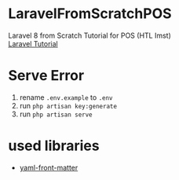 # LaravelFromScratchPOS
Laravel 8 from Scratch Tutorial for POS (HTL Imst)  
[Laravel Tutorial](https://laracasts.com/series/laravel-8-from-scratch)

# Serve Error
1. rename ```.env.example``` to ```.env```
2. run ```php artisan key:generate```
3. run ```php artisan serve```

# used libraries
* [yaml-front-matter](https://github.com/spatie/yaml-front-matter)
